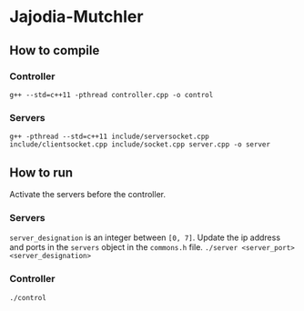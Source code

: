 # Jajodia-Mutchler

## How to compile

### Controller

`g++ --std=c++11 -pthread controller.cpp -o control`


### Servers
`g++ -pthread --std=c++11 include/serversocket.cpp include/clientsocket.cpp include/socket.cpp server.cpp -o server`

## How to run
Activate the servers before the controller.

### Servers
`server_designation` is an integer between `[0, 7]`. Update the ip address and ports in the `servers` object in the `commons.h` file.
`./server <server_port> <server_designation>`


### Controller

`./control`
